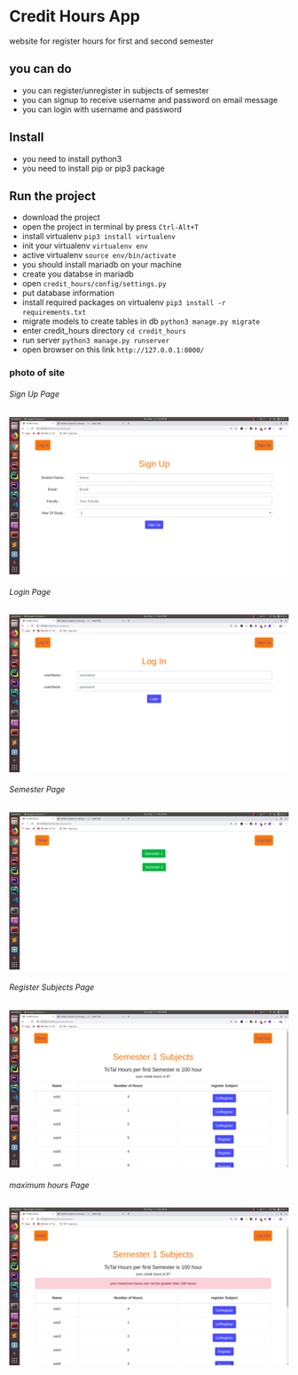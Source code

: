 # Credit Hours App

website for register hours for first and second semester
## you can do 

* you can register/unregister in subjects of semester
* you can signup to receive username and password on email message
* you can login with username and password

## Install

* you need to install python3
* you need to install pip or pip3 package

## Run the project

* download the project 
* open the project in terminal by press `Ctrl-Alt+T`
* install virtualenv `pip3 install virtualenv`
* init your virtualenv `virtualenv env`
* active virtualenv `source env/bin/activate`
* you should install mariadb on your machine
* create you databse in mariadb
* open `credit_hours/config/settings.py`
* put database information
* install required packages on virtualenv `pip3 install -r requirements.txt`
* migrate models to create tables in db `python3 manage.py migrate`
* enter credit_hours directory `cd credit_hours`
* run server `python3 manage.py runserver`
* open browser on this link `http://127.0.0.1:8000/`

### photo of site

###### Sign Up Page
![alt text](https://github.com/Mohamed-awad/Credit-hours-app/blob/master/imgs/1.png)

###### Login Page
![alt text](https://github.com/Mohamed-awad/Credit-hours-app/blob/master/imgs/2.png)

###### Semester Page
![alt text](https://github.com/Mohamed-awad/Credit-hours-app/blob/master/imgs/3.png)

###### Register Subjects Page
![alt text](https://github.com/Mohamed-awad/Credit-hours-app/blob/master/imgs/4.png)

###### maximum hours Page
![alt text](https://github.com/Mohamed-awad/Credit-hours-app/blob/master/imgs/5.png)

